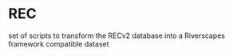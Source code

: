 # REC
set of scripts to transform the RECv2 database into a Riverscapes framework compatible dataset
